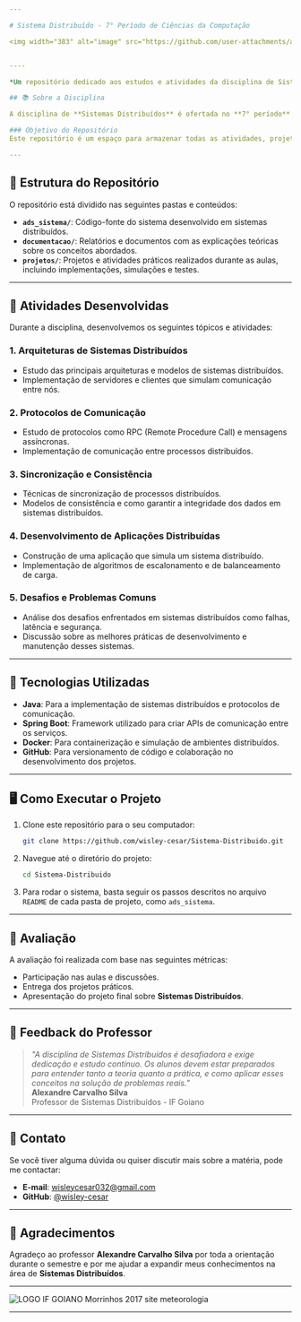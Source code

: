 ```yaml
---

# Sistema Distribuído - 7° Período de Ciências da Computação

<img width="383" alt="image" src="https://github.com/user-attachments/assets/38ab6cf0-62d7-477a-bec8-d350ed08f5ec" />  


----

*Um repositório dedicado aos estudos e atividades da disciplina de Sistemas Distribuídos*

## 📚 Sobre a Disciplina

A disciplina de **Sistemas Distribuídos** é ofertada no **7° período** do curso de **Ciências da Computação** no **IF Goiano - Campus Morrinhos**. Sob a orientação do professor **Alexandre Carvalho Silva**, o curso abrange conceitos de sistemas distribuídos, protocolos de comunicação, arquiteturas e diversas aplicações práticas.

### Objetivo do Repositório
Este repositório é um espaço para armazenar todas as atividades, projetos e aprendizados obtidos durante a disciplina. O objetivo é centralizar o conteúdo estudado e proporcionar uma visão clara e acessível dos materiais desenvolvidos ao longo do curso.

---
```


## 📂 Estrutura do Repositório

O repositório está dividido nas seguintes pastas e conteúdos:

- **`ads_sistema/`**: Código-fonte do sistema desenvolvido em sistemas distribuídos.
- **`documentacao/`**: Relatórios e documentos com as explicações teóricas sobre os conceitos abordados.
- **`projetos/`**: Projetos e atividades práticos realizados durante as aulas, incluindo implementações, simulações e testes.

---

## 📝 Atividades Desenvolvidas

Durante a disciplina, desenvolvemos os seguintes tópicos e atividades:

### 1. **Arquiteturas de Sistemas Distribuídos**
   - Estudo das principais arquiteturas e modelos de sistemas distribuídos.
   - Implementação de servidores e clientes que simulam comunicação entre nós.

### 2. **Protocolos de Comunicação**
   - Estudo de protocolos como RPC (Remote Procedure Call) e mensagens assíncronas.
   - Implementação de comunicação entre processos distribuídos.

### 3. **Sincronização e Consistência**
   - Técnicas de sincronização de processos distribuídos.
   - Modelos de consistência e como garantir a integridade dos dados em sistemas distribuídos.

### 4. **Desenvolvimento de Aplicações Distribuídas**
   - Construção de uma aplicação que simula um sistema distribuído.
   - Implementação de algoritmos de escalonamento e de balanceamento de carga.

### 5. **Desafios e Problemas Comuns**
   - Análise dos desafios enfrentados em sistemas distribuídos como falhas, latência e segurança.
   - Discussão sobre as melhores práticas de desenvolvimento e manutenção desses sistemas.

---

## 🚀 Tecnologias Utilizadas

- **Java**: Para a implementação de sistemas distribuídos e protocolos de comunicação.
- **Spring Boot**: Framework utilizado para criar APIs de comunicação entre os serviços.
- **Docker**: Para containerização e simulação de ambientes distribuídos.
- **GitHub**: Para versionamento de código e colaboração no desenvolvimento dos projetos.

---

## 🖥️ Como Executar o Projeto

1. Clone este repositório para o seu computador:
   ```bash
   git clone https://github.com/wisley-cesar/Sistema-Distribuido.git
   ```

2. Navegue até o diretório do projeto:
   ```bash
   cd Sistema-Distribuido
   ```

3. Para rodar o sistema, basta seguir os passos descritos no arquivo `README` de cada pasta de projeto, como `ads_sistema`.

---



## 📝 Avaliação

A avaliação foi realizada com base nas seguintes métricas:
- Participação nas aulas e discussões.
- Entrega dos projetos práticos.
- Apresentação do projeto final sobre **Sistemas Distribuídos**.

---

## 💬 Feedback do Professor

> *"A disciplina de Sistemas Distribuídos é desafiadora e exige dedicação e estudo contínuo. Os alunos devem estar preparados para entender tanto a teoria quanto a prática, e como aplicar esses conceitos na solução de problemas reais."*  
> **Alexandre Carvalho Silva**  
> Professor de Sistemas Distribuídos - IF Goiano

---

## 📌 Contato

Se você tiver alguma dúvida ou quiser discutir mais sobre a matéria, pode me contactar:

- **E-mail**: wisleycesar032@gmail.com
- **GitHub**: [@wisley-cesar](https://github.com/wisley-cesar)

---

## 🎨 Agradecimentos

Agradeço ao professor **Alexandre Carvalho Silva** por toda a orientação durante o semestre e por me ajudar a expandir meus conhecimentos na área de **Sistemas Distribuídos**.

---
![LOGO IF GOIANO Morrinhos 2017 site meteorologia](https://github.com/user-attachments/assets/26808da4-76ff-415d-b1d2-28ab90d8612a)


---


